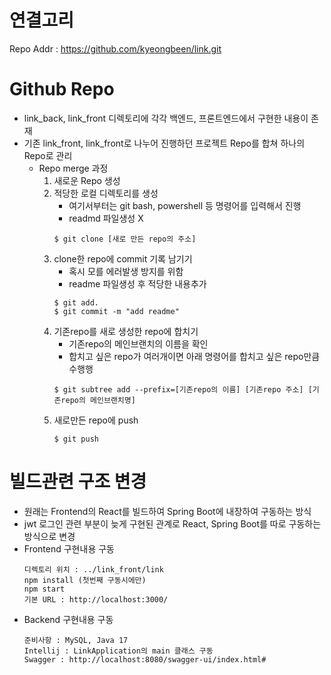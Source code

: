 # 연결고리
Repo Addr : https://github.com/kyeongbeen/link.git
# Github Repo
- link_back, link_front 디렉토리에 각각 백엔드, 프론트엔드에서 구현한 내용이 존재
- 기존 link_front, link_front로 나누어 진행하던 프로젝트 Repo를 합쳐 하나의 Repo로 관리
    - Repo merge 과정
        1. 새로운 Repo 생성
        2. 적당한 로컬 디렉토리를 생성
            - 여기서부터는 git bash, powershell 등 명령어를 입력해서 진행
            - readmd 파일생성 X
            ```
            $ git clone [새로 만든 repo의 주소]
            ```
        3. clone한 repo에 commit 기록 남기기
            - 혹시 모를 에러발생 방지를 위함
            - readme 파일생성 후 적당한 내용추가
            ```
            $ git add.
            $ git commit -m "add readme"
            ```
        4. 기존repo를 새로 생성한 repo에 합치기
            - 기존repo의 메인브랜치의 이름을 확인
            - 합치고 싶은 repo가 여러개이면 아래 명령어를 합치고 싶은 repo만큼 수행행
            ```
            $ git subtree add --prefix=[기존repo의 이름] [기존repo 주소] [기존repo의 메인브랜치명]
            ```
        5. 새로만든 repo에 push
            ```
            $ git push
            ```
# 빌드관련 구조 변경
- 원래는 Frontend의 React를 빌드하여 Spring Boot에 내장하여 구동하는 방식
- jwt 로그인 관련 부분이 늦게 구현된 관계로 React, Spring Boot를 따로 구동하는 방식으로 변경
- Frontend 구현내용 구동
    ```
    디렉토리 위치 : ../link_front/link
    npm install (첫번째 구동시에만)
    npm start
    기본 URL : http://localhost:3000/
    ```
- Backend 구현내용 구동
    ```
    준비사항 : MySQL, Java 17
    Intellij : LinkApplication의 main 클래스 구동
    Swagger : http://localhost:8080/swagger-ui/index.html#
    ```

    